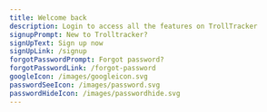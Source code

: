 ```yaml
---
title: Welcome back
description: Login to access all the features on TrollTracker
signupPrompt: New to Trolltracker?
signUpText: Sign up now
signUpLink: /signup
forgotPasswordPrompt: Forgot password?
forgotPasswordLink: /forgot-password
googleIcon: /images/googleicon.svg
passwordSeeIcon: /images/password.svg
passwordHideIcon: /images/passwordhide.svg
---
```

